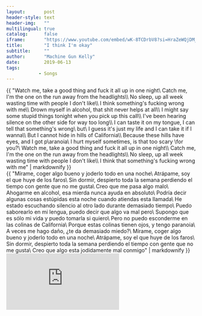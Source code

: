 ```yaml
---
layout:       post
header-style: text
header-img:   ""
multilingual: true
catalog:      false
iframe:       "https://www.youtube.com/embed/wK-8TCDrbV8?si=HraZeWQjDM_Nb-B-"
title:        "I think I'm okay"
subtitle:     ""
author:       "Machine Gun Kelly"
date:         2019-06-13
tags:
            - Songs
---
```


<div class="en post-container">
    {{ "Watch me, take a good thing and fuck it all up in one night\
        Catch me, I'm the one on the run away from the headlights\\
        No sleep, up all week wasting time with people I don't like\\
        I think something's fucking wrong with me\\
        Drown myself in alcohol, that shit never helps at all\\
        I might say some stupid things tonight when you pick up this call\\
        I've been hearing silence on the other side for way too long\\
        I can taste it on my tongue, I can tell that something's wrong\ but\
        I guess it's just my life and I can take it if I wanna\\
        But I cannot hide in hills of California\\
        Because these hills have eyes, and I got p\aranoia\
        I hurt myself sometimes, is that too scary \for you?\
        Watch me, take a good thing and fuck it all up in one night\\
        Catch me, I'm the one on the run away from the headlights\\
        No sleep, up all week wasting time with people I don't like\\
        I think that something's fucking wrong with me" | markdownify }}
</div>

<div class="es post-container">
    {{ "Mírame, coger algo bueno y joderlo todo en una noche\
        Atrápame, soy el que huye de los faros\
        Sin dormir, despierto toda la semana perdiendo el tiempo con gente que no me gusta\
        Creo que me pasa algo malo\
        Ahogarme en alcohol, esa mierda nunca ayuda en absoluto\
        Podría decir algunas cosas estúpidas esta noche cuando atiendas esta llamada\
        He estado escuchando silencio al otro lado durante demasiado tiempo\
        Puedo saborearlo en mi lengua, puedo decir que algo va mal pero\
        Supongo que es sólo mi vida y puedo tomarla si quiero\
        Pero no puedo esconderme en las colinas de California\
        Porque estas colinas tienen ojos, y tengo paranoia\
        A veces me hago daño, ¿te da demasiado miedo?\
        Mírame, coger algo bueno y joderlo todo en una noche\
        Atrápame, soy el que huye de los faros\
        Sin dormir, despierto toda la semana perdiendo el tiempo con gente que no me gusta\
        Creo que algo esta jodidamente mal conmigo" | markdownify }}
</div>

<div class="iframe-youtube"><iframe src="https://www.youtube-nocookie.com/embed/wK-8TCDrbV8?controls=0" title="YouTube video player" frameborder="0" allow="accelerometer; autoplay; clipboard-write; encrypted-media; gyroscope; picture-in-picture; web-share" allowfullscreen></iframe></div>
